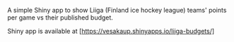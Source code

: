 A simple Shiny app to show Liiga (Finland ice hockey league) teams' points per game vs their published budget.

Shiny app is available at [https://vesakaup.shinyapps.io/liiga-budgets/]